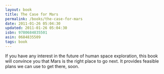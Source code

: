 ```yaml
---
layout: book
title: The Case for Mars
permalink: /books/the-case-for-mars
date: 2011-01-26 05:04:30
updated: 2011-01-26 05:04:30
isbn: 9780684835501
asin: 0684835509
tags: book
---
```

If you have any interest in the future of human space exploration, this book
will convince you that Mars is the right place to go next. It provides feasible
plans we can use to get there, soon.
